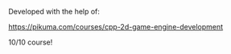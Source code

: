 Developed with the help of:

https://pikuma.com/courses/cpp-2d-game-engine-development

10/10 course!
